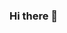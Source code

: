 ### Hi there 👋

<!--
**pallabi-123/pallabi-123** is a ✨ _special_ ✨ repository because its `README.md` (this file) appears on your GitHub profile.

Here are some ideas to get you started:

- 🔭 I’m currently working on Finding Internship
- 🌱 I’m currently learning Front-End WebDevlopment
- 👯 I’m looking for Small Projects
- 🤔 I’m looking for help with React,Angular & Node
- 💬 Ask me about HTML/CSS/JS/ADOBEPS/ADOBEPREMIERE PRO
- 📫 How to reach me: https://www.linkedin.com/in/pallabi-bose-14a46b218/
- ⚡ Fun fact: I AM STILL LEARNING
-->

